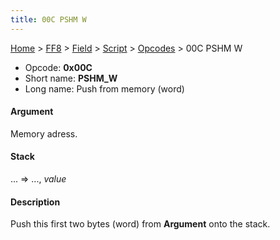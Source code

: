 ```yaml
---
title: 00C PSHM W
---
```


[Home](../../../../Main%20Page.md.md) > [FF8](../../../../FF8.md) > [Field](../../../Field.md) > [Script](../../Script.md) > [Opcodes](../Opcodes.md) > 00C PSHM W

-   Opcode: **0x00C**
-   Short name: **PSHM\_W**
-   Long name: Push from memory (word)

#### Argument

Memory adress.

#### Stack

... =&gt; ..., *value*

#### Description

Push this first two bytes (word) from **Argument** onto the stack.
